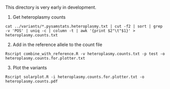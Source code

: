 This directory is very early in development.

1. Get heteroplasmy counts
```
cat ../variants/*.pysamstats.heteroplasmy.txt | cut -f2 | sort | grep -v 'POS' | uniq -c | column -t | awk '{print $2"\t"$1}' > heteroplasmy.counts.txt
```

2. Add in the reference allele to the count file
```
Rscript combine_with_reference.R -v heteroplasmy.counts.txt -p test -o heteroplasmy.counts.for.plotter.txt
```

3. Plot the variants
```
Rscript solarplot.R -i heteroplasmy.counts.for.plotter.txt -o heteroplasmy.counts.pdf
```

